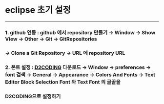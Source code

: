 # eclipse 초기 설정
* * *
### 1. github 연동 : github 에서 repository 만들기 &rightarrow; Window &rightarrow; Show View &rightarrow; Other &rightarrow; Git &rightarrow; GitRepositories
### &rightarrow; Clone a Git Repository &rightarrow; URL 에 repository URL
### 2. 폰트 설정 : [D2CODING](https://github.com/naver/d2codingfont) 다운로드 &rightarrow; Window &rightarrow; preferences &rightarrow; font 검색 &rightarrow; General &rightarrow; Appearance &rightarrow; Colors And Fonts &rightarrow; Text Editor Block Selection Font 와 Text Font 의 글꼴을 
### D2CODING으로 설정하기
